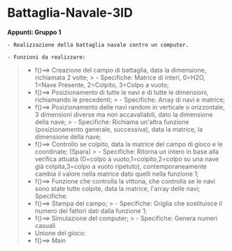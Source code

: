 # Battaglia-Navale-3ID

**Appunti: Gruppo 1**

	- Realizzazione della battaglia navale contro un computer.
 
	- Funzioni da realizzare:
 
> - f()==> Creazione del campo di battaglia, data la dimensione, richiamata 2 volte;
	> - Specifiche: Matrice di interi, 0=H2O, 1=Nave Presente, 2=Colpito, 3=Colpo a vuoto;
> - f()==> Posizionamento di tutte le navi e di tutte le dimensioni, richiamando le precedenti;
	> - Specifiche: Array di navi e matrice;
> - f()==> Posizionamento delle navi random in verticale o orizzontale, 3 dimensioni diverse ma non accavallabili, dato la dimensione della nave;
	> - Specifiche: Richiama un'altra funzione (posizionamento generale, successiva), data la matrice, la dimensione della nave;
>  - f()==> Controllo se colpito, data la matrice del campo di gioco e le coordinate; (Spara)
	> - Specifiche: Ritorna un intero in base alla verifica attuata (0=colpo a vuoto,1=colpito,2=colpo su una nave già colpita,3=colpo a vuoto ripetuto), contemporaneamente cambia il valore nella matrice dato quelli nella funzione 1;
> - f()==> Funzione che controlla la vittoria, che controlla se le navi sono state tutte colpite, data la matrice, l'array delle navi;
			Specifiche:
> - f()==> Stampa del campo;
	> - Specifiche: Griglia che sostituisce il numero dei fattori dati dalla funzione 1;
> - f()==> Simulazione del computer; 
	> - Specifiche: Genera numeri casuali 
 > - Unione del gioco:
> - f()==> Main
